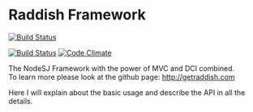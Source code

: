 Raddish Framework
=================

[![Build Status](http://getraddish.com/assets/images/logo.svg)](http://getraddish.com)

  

[![Build Status](https://api.travis-ci.org/JaspervRijbroek/raddish.svg)](https://travis-ci.org/JaspervRijbroek/raddish)
[![Code Climate](https://codeclimate.com/github/JaspervRijbroek/raddish.png)](https://codeclimate.com/github/JaspervRijbroek/raddish)

The NodeSJ Framework with the power of MVC and DCI combined.  
To learn more please look at the github page: http://getraddish.com  
  
Here I will explain about the basic usage and describe the API in all the details.